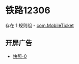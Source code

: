 # 铁路12306

存在 1 规则组 - [com.MobileTicket](/src/apps/com.MobileTicket.ts)

## 开屏广告

- [快照-0](https://i.gkd.li/import/13196243)
